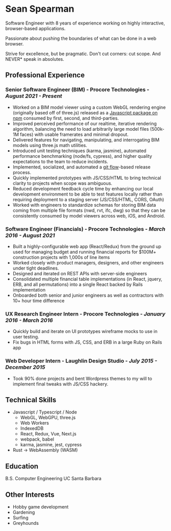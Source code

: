 # Sean Spearman

Software Engineer with 8 years of experience working on highly interactive, browser-based applications.

Passionate about pushing the boundaries of what can be done in a web browser.

Strive for excellence, but be pragmatic. Don't cut corners: cut scope. And NEVER\* speak in absolutes.

## Professional Experience

### Senior Software Engineer (BIM) - Procore Technologies - _August 2021 - Present_

- Worked on a BIM model viewer using a custom WebGL rendering engine (originally based off of three.js) released as a [Javascript package on npm](https://www.npmjs.com/package/@procore/bim-webviewer-sdk) consumed by first, second, and third-parties.
- Improved perceived performance of our realtime, iterative rendering algorithm, balancing the need to load arbitrarily large model files (500k-1M faces) with usable framerates and minimal dropout.
- Delivered features for navigating, manipulating, and interrogating BIM models using three.js math utilities.
- Introduced unit testing techniques (karma, jasmine), automated performance benchmarking (node/fs, cypress), and higher quality expectations to the team to reduce incidents.
- Implemented, socialized, and automated a [git flow](https://nvie.com/posts/a-successful-git-branching-model/)-based release process.
- Quickly implemented prototypes with JS/CSS/HTML to bring technical clarity to projects when scope was ambiguous.
- Reduced development feedback cycle time by enhancing our local development environment to be able to test features locally rather than requiring deployment to a staging server (JS/CSS/HTML, CORS, OAuth)
- Worked with engineers to standardize schemas for storing BIM data coming from multiple file formats (nwd, rvt, ifc, dwg) so that they can be consistently consumed by model viewers across web, iOS, and Android.

### Software Engineer (Financials) - Procore Technologies - _March 2016 - August 2021_

- Built a highly-configurable web app (React/Redux) from the ground up used for managing budget and running financial reports for $100M+ construction projects with 1,000s of line items
- Worked closely with product managers, designers, and other engineers under tight deadlines.
- Designed and iterated on REST APIs with server-side engineers
- Consolidated multiple financial table implementations (in React, jquery, ERB, and all permutations) into a single React backed by Rails implementation
- Onboarded both senior and junior engineers as well as contractors with 10+ hour time difference

### UX Research Engineer Intern - Procore Technologies - _January 2016 - March 2016_

- Quickly build and iterate on UI prototypes wireframe mocks to use in user testing.
- Fix bugs in HTML forms with JS, CSS, and ERB in a large Ruby on Rails app

### Web Developer Intern - Laughlin Design Studio - _July 2015 - December 2015_

- Took 90% done projects and bent Wordpress themes to my will to implement final tweaks with JS/CSS hackery.

## Technical Skills

- Javascript / Typescript / Node
  - WebGL, WebGPU, three.js
  - Web Workers
  - IndexedDB
  - React, Redux, Vue, Next.js
  - webpack, babel
  - karma, jasmine, jest, cypress
- Rust -> WebAssembly (WASM)

## Education

B.S. Computer Engineering UC Santa Barbara

## Other Interests

- Hobby game development
- Gardening
- Surfing
- Greyhounds
